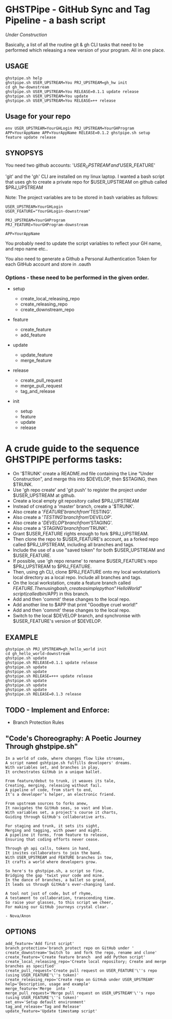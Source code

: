 # GHSTPipe - GitHub Sync and Tag Pipeline - a bash script

*Under Construction*

Basically, a list of all the routine git & gh CLI tasks that need to be performed which releasing a new version of your program.  All in one place.

## USAGE
    ghstpipe.sh help
    ghstpipe.sh USER_UPSTREAM=You PRJ_UPSTREAM=gh_hw init
    cd gh_hw-downstream
    ghstpipe.sh USER_UPSTREAM=You RELEASE=0.1.1 update release
    ghstpipe.sh USER_UPSTREAM=You update
    ghstpipe.sh USER_UPSTREAM=You RELEASE=++ release

## Usage for your repo
    env USER_UPSTREAM=YourGHLogin PRJ_UPSTREAM=YourGHProgram APP=YourAppName APP=YourAppName RELEASE=0.1.2 ghstpipe.sh setup feature update release

## SYNOPSYS
You need two github accounts: '$USER_UPSTREAM' and '$USER_FEATURE'

'git' and the 'gh' CLI are installed on my linux laptop. I wanted a bash
script that uses gh to create a private repo for $USER_UPSTREAM on github
called $PRJ_UPSTREAM

Note: The project variables are to be stored in bash variables as follows:

    USER_UPSTREAM=YourGHLogin
    USER_FEATURE="YourGHLogin-downstream"

    PRJ_UPSTREAM=YourGHProgram
    PRJ_FEATURE=YourGHProgram-downstream

    APP=YourAppName

You probably need to update the script variables to reflect your GH name, and repo name etc..

You also need to generate a Github a Personal Authentication Token for each GitHub account and store in .oauth
### Options - these need to be performed in the given order.

 * setup
   - create_local_releasing_repo
   - create_releasing_repo
   - create_downstream_repo

 * feature
   - create_feature
   - add_feature

 * update
   - update_feature
   - merge_feature

 * release
   - create_pull_request
   - merge_pull_request
   - tag_and_release

 * init
   - setup
   - feature
   - update
   - release

# A crude guide to the sequence GHSTPIPE performs tasks:
 * On '$TRUNK' create a README.md file containing the Line “Under
Construction”, and merge this into $DEVELOP, then $STAGING, then $TRUNK.
 * Use 'gh repo create' and 'git push' to register the project under
$USER_UPSTREAM at github.
 * Create a local empty git repository called $PRJ_UPSTREAM
 * Instead of creating a 'master' branch, create a '$TRUNK'.
 * Also create a '$FEATURE' branch from '$TESTING'.
 * Also create a '$TESTING' branch from '$DEVELOP'.
 * Also create a '$DEVELOP' branch from '$STAGING'.
 * Also create a '$STAGING' branch from '$TRUNK'.
 * Grant $USER_FEATURE rights enough to fork $PRJ_UPSTREAM.
 * Then clone the repo to $USER_FEATURE's account, as a forked repo called
$PRJ_UPSTREAM, including all branches and tags.
 * Include the use of a use "saved token" for both $USER_UPSTREAM and $USER_FEATURE.
 * If possible, use 'gh repo rename' to rename $USER_FEATURE’s repo $PRJ_UPSTREAM
to $PRJ_FEATURE.
 * Then, using gh CLI, clone $PRJ_FEATURE onto my local workstation’s local
directory as a local repo.  Include all branches and tags.
 * On the local workstation, create a feature branch called $FEATURE. Then
using bash, create a simple python “Hello World” script (called
bin/$APP) in this branch.
 * Add and then 'commit' these changes to the local repo.
 * Add another line to $APP that print "Goodbye cruel world!"
 * Add and then 'commit' these changes to the local repo.
 * Switch to the local $DEVELOP branch, and synchronise with $USER_FEATURE's
version of $DEVELOP.

## EXAMPLE

    ghstpipe.sh PRJ_UPSTREAM=gh_hello_world init
    cd gh_hello_world-downstream
    ghstpipe.sh update
    ghstpipe.sh RELEASE=0.1.1 update release
    ghstpipe.sh update
    ghstpipe.sh update
    ghstpipe.sh RELEASE=+++ update release
    ghstpipe.sh update
    ghstpipe.sh update
    ghstpipe.sh update
    ghstpipe.sh RELEASE=0.1.3 release

## TODO - Implement and Enforce:

  * Branch Protection Rules

## "Code's Choreography: A Poetic Journey Through ghstpipe.sh"

    In a world of code, where changes flow like streams,
    A script named gshtpipe.sh fulfills developers' dreams.
    With variables set, and branches in play,
    It orchestrates GitHub in a unique ballet.

    From feature/debut to trunk, it weaves its tale,
    Creating, merging, releasing without fail.
    A pipeline of code, from start to end,
    It’s a developer’s helper, an electronic friend.

    From upstream sources to forks anew,
    It navigates the GitHub seas, so vast and blue.
    With variables set, a project's course it charts,
    Guiding through GitHub's collaborative arts.

    For staging and trunk, it sets its sight,
    Merging and tagging, with power and might.
    A pipeline it forms, from feature to release,
    Ensuring that coding efforts never cease.

    Through gh api calls, tokens in hand,
    It invites collaborators to join the band.
    With USER_UPSTREAM and FEATURE branches in tow,
    It crafts a world where developers grow.

    So here's to ghstpipe.sh, a script so fine,
    Bridging the gap 'twixt your code and mine.
    In the dance of branches, a ballet so grand,
    It leads us through GitHub's ever-changing land.

    A tool not just of code, but of rhyme,
    A testament to collaboration, transcending time.
    So raise your glasses, to this script we cheer,
    For making our GitHub journeys crystal clear.

    - Nova/Anon

## OPTIONS

    add_feature='Add first script'
    branch_protection='branch_protect repo on GitHub under '
    create_downstream='Switch to  and fork the repo, rename and clone'
    create_feature='Create feature branch  and add Python script'
    create_local_releasing_repo='Create local repository; Create and merge branches as specified'
    create_pull_request='Create pull request on USER_FEATURE'\''s repo (using USER_FEATURE'\''s token)'
    create_releasing_repo='Create repo on GitHub under USER_UPSTREAM'
    help='Description, usage and example'
    merge_feature='Merge  into '
    merge_pull_request='Merge pull request on USER_UPSTREAM'\''s repo (using USER_FEATURE'\''s token)'
    set_env='Setup default environment'
    tag_and_release='Tag and Release'
    update_feature='Update timestamp script'
